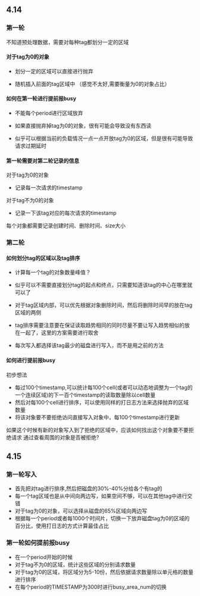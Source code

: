 ## 4.14

### 第一轮

不知道预处理数据，需要对每种tag都划分一定的区域

#### 对于tag为0的对象
* 划分一定的区域可以直接进行抛弃

* 随机插入前面的tag区域中 （感觉不太好,需要衡量为0的对象占比）

#### 如何在第一轮进行提前报busy
* 不能每个period进行区域放弃

* 如果直接抛弃掉tag为0的对象，很有可能会导致没有东西读

* 似乎可以根据当前的负载情况一点一点开放tag为0的区域，但是很有可能导致请求过期延时

#### 第一轮需要对第二轮记录的信息

对于tag为0的对象
* 记录每一次请求的timestamp

对于tag不为0的对象
* 记录一下该tag对应的每次请求的timestamp

每个对象都需要记录创建时间、删除时间、size大小

### 第二轮

#### 如何划分tag的区域以及tag排序
* 计算每一个tag的对象数量峰值？

* 似乎可以不需要直接划分tag的起点和终点，只需要知道该tag的中心在哪里就可以了

* 对于tag区域内部，可以优先根据对象删除时间，然后将删除时间早的放在tag区域的两侧

* tag排序需要注意要在保证读取趋势相同的同时尽量不要让写入趋势相似的放在一起了，这里的方案需要进行取舍

* 每次写入都选择该tag最少的磁盘进行写入，而不是用之前的方法

#### 如何进行提前报busy

初步想法

* 每过100个timestamp,可以统计每100个cell(或者可以动态地调整为一个tag的一个连续区域)的下一百个timestamp的读取数量除以cell数量
* 然后对每100个cell进行排序，可以使用同样的打日志方法来选择抛弃的区域数量
* 将该对象要不要拒绝访问直接写入对象中，每100个timestamp进行更新

如果这个时候有新的对象写入到了拒绝的区域中，应该如何找出这个对象要不要拒绝请求
通过查看周围的对象是否被拒绝?


## 4.15

### 第一轮写入
* 首先把对tag进行排序,然后把磁盘的30%-40%分给各个有tag的
* 每一个tag区域也是从中间向两边写，如果空间不够，可以在其他tag中进行交错
* 对于tag为0的对象，可以选择从磁盘的65%区域向两边写
* 根据每一个period或者每1000个时间片，切换一下放弃磁盘tag为0的区域的百分比，使用打日志的方式计算最佳占比

### 第一轮如何提前报busy
* 在一个period开始的时候
* 对于tag不为0的区域，统计这些区域的分别请求数量
* 对于tag为0的区域，将区域分为5-10份，然后依据请求数量除以单元格的数量进行排序
* 在每个period的TIMESTAMP为300时进行busy_area_num的切换